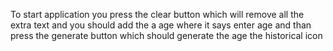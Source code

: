 To start application you press the clear button which will remove all the extra text and you should add the a age where it says enter age and than press the generate button which should generate the age the historical icon
